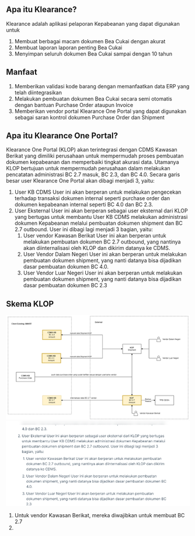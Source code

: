 ## Apa itu Klearance?
Klearance adalah aplikasi pelaporan Kepabeanan yang dapat digunakan untuk
1. Membuat berbagai macam dokumen Bea Cukai dengan akurat
2. Membuat laporan laporan penting Bea Cukai
3. Menyimpan seluruh dokumen Bea Cukai sampai dengan 10 tahun

## Manfaat
1. Memberikan validasi kode barang dengan memanfaatkan data ERP yang telah diintegrasikan
2. Melakukan pembuatan dokumen Bea Cukai secara semi otomatis dengan bantuan Purchase Order ataupun Invoice
3. Memberikan vendor portal Klearance One Portal yang dapat digunakan sebagai saran kontrol dokumen Purchase Order dan Shipment

## Apa itu Klearance One Portal?
Klearance One Portal (KLOP) akan terintegrasi dengan CDMS Kawasan Berikat yang dimiliki perusahaan untuk mempermudah proses pembuatan dokumen kepabeanan dan memperbaiki tingkat akurasi data.
Utamanya KLOP bertujuan untuk mempermudah perusahaan dalam melakukan pencatatan administrasi BC 2.7 masuk, BC 2.3, dan BC 4.0. Secara garis besar user Klearance One Portal akan dibagi menjadi 3, yaitu:
1. User KB CDMS
User ini akan berperan untuk melakukan pengecekan terhadap transaksi dokumen internal seperti purchase order dan dokumen kepabeanan internal seperti BC 4.0 dan BC 2.3.
2. User Eksternal 
User ini akan berperan sebagai user eksternal dari KLOP yang bertugas untuk membantu User KB CDMS melakukan administrasi dokumen Kepabeanan melalui pembuatan dokumen shipment dan BC 2.7 outbound. User ini dibagi lagi menjadi 3 bagian, yaitu:
    1. User vendor Kawasan Berikat
    User ini akan berperan untuk melakukan pembuatan dokumen BC 2.7 outbound, yang nantinya akan diinternalisasi oleh KLOP dan dikirim datanya ke CDMS.
    2. User Vendor Dalam Negeri
    User ini akan berperan untuk melakukan pembuatan dokumen shipment, yang nanti datanya bisa dijadikan dasar pembuatan dokumen BC 4.0.
    3. User Vendor Luar Negeri
    User ini akan berperan untuk melakukan pembuatan dokumen shipment, yang nanti datanya bisa dijadikan dasar pembuatan dokumen BC 2.3


## Skema KLOP
![](2022-07-22-14-05-16.png)
![](2022-07-23-12-39-30.png)

1. Untuk vendor Kawasan Berikat, mereka diwajibkan untuk membuat BC 2.7
2. 